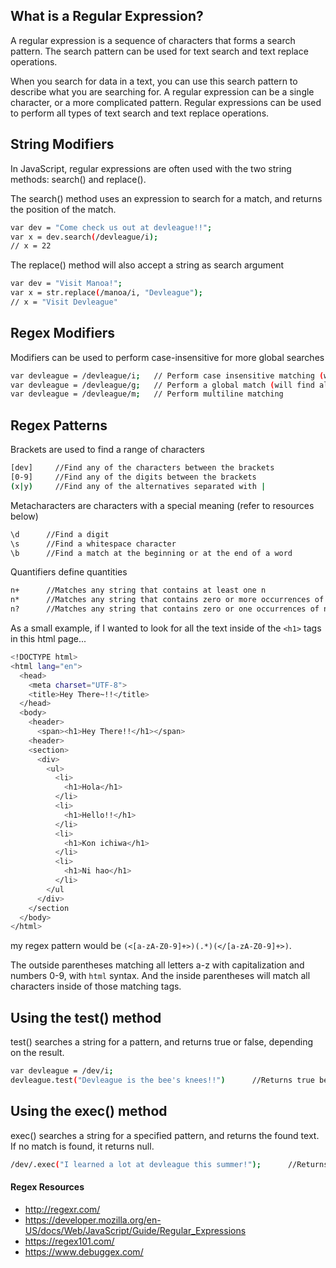 ## What is a Regular Expression?

A regular expression is a sequence of characters that forms a search pattern.
The search pattern can be used for text search and text replace operations.

When you search for data in a text, you can use this search pattern to describe what you are searching for.
A regular expression can be a single character, or a more complicated pattern.
Regular expressions can be used to perform all types of text search and text replace operations.

## String Modifiers
In JavaScript, regular expressions are often used with the two string methods: search() and replace().

The search() method uses an expression to search for a match, and returns the position of the match.
```sh
var dev = "Come check us out at devleague!!";
var x = dev.search(/devleague/i);
// x = 22
```

The replace() method will also accept a string as search argument
```sh
var dev = "Visit Manoa!";
var x = str.replace(/manoa/i, "Devleague");
// x = "Visit Devleague"
```



## Regex Modifiers
Modifiers can be used to perform case-insensitive for more global searches

```sh
var devleague = /devleague/i;   // Perform case insensitive matching (will find all matches 'devleague' regaurdless of case)
var devleague = /devleague/g;   // Perform a global match (will find all matches rather than stopping after the first match)
var devleague = /devleague/m;   // Perform multiline matching
```


## Regex Patterns
Brackets are used to find a range of characters

```sh
[dev]     //Find any of the characters between the brackets
[0-9]     //Find any of the digits between the brackets
(x|y)     //Find any of the alternatives separated with |
```

Metacharacters are characters with a special meaning (refer to resources below)

```sh
\d      //Find a digit
\s      //Find a whitespace character
\b      //Find a match at the beginning or at the end of a word
```

Quantifiers define quantities

```sh
n+      //Matches any string that contains at least one n
n*      //Matches any string that contains zero or more occurrences of n
n?      //Matches any string that contains zero or one occurrences of n
```

As a small example, if I wanted to look for all the text inside of the `<h1>` tags in this html page...
```sh
<!DOCTYPE html>
<html lang="en">
  <head>
    <meta charset="UTF-8">
    <title>Hey There~!!</title>
  </head>
  <body>
    <header>
      <span><h1>Hey There!!</h1></span>
    <header>
    <section>
      <div>
        <ul>
          <li>
            <h1>Hola</h1>
          </li>
          <li>
            <h1>Hello!!</h1>
          </li>
          <li>
            <h1>Kon ichiwa</h1>
          </li>
          <li>
            <h1>Ni hao</h1>
          </li>
        </ul
      </div>
    </section
  </body>
</html>
```
my regex pattern would be 
`(<[a-zA-Z0-9]+>)(.*)(</[a-zA-Z0-9]+>)`.

The outside parentheses matching all letters a-z with capitalization and numbers 0-9, with `html` syntax. And the inside parentheses will match all characters inside of those matching tags.


## Using the test() method

test() searches a string for a pattern, and returns true or false, depending on the result.

```sh
var devleague = /dev/i;
devleague.test("Devleague is the bee's knees!!")      //Returns true because "dev" is included in the string and is case-insensitive.
```

## Using the exec() method

exec() searches a string for a specified pattern, and returns the found text. If no match is found, it returns null.

```sh
/dev/.exec("I learned a lot at devleague this summer!");      //Returns 'dev' because it is included in the string. 
```

#### Regex Resources
  - http://regexr.com/
  - https://developer.mozilla.org/en-US/docs/Web/JavaScript/Guide/Regular_Expressions
  - https://regex101.com/
  - https://www.debuggex.com/


